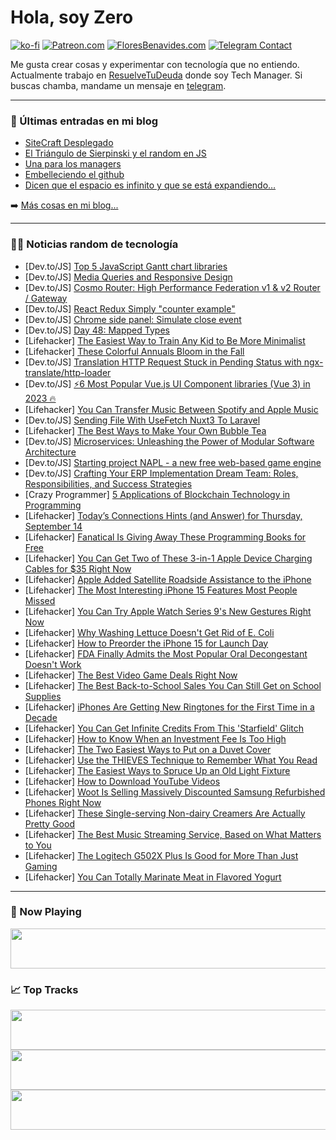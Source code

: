 # Hola, soy Zero

[![ko-fi](https://ko-fi.com/img/githubbutton_sm.svg)](https://ko-fi.com/J3J4N0LUK)
[![Patreon.com](https://img.shields.io/endpoint.svg?url=https%3A%2F%2Fshieldsio-patreon.vercel.app%2Fapi%3Fusername%3Dzerodragon%26type%3Dpatrons&style=for-the-badge)](https://patreon.com/zerodragon)
[![FloresBenavides.com](https://img.shields.io/website?down_message=oops&label=MiBlog&style=for-the-badge&up_message=online&url=https%3A%2F%2Ffloresbenavides.com)](https://floresbenavides.com)
[![Telegram Contact](https://img.shields.io/badge/escr%C3%ADbeme-ZeroDragon-%2326A5E4?style=for-the-badge&logo=telegram)](https://t.me/zerodragon)

Me gusta crear cosas y experimentar con tecnología que no entiendo.
Actualmente trabajo en [ResuelveTuDeuda](http://github.com/resuelve) donde soy Tech Manager.
Si buscas chamba, mandame un mensaje en [telegram](https://t.me/zerodragon).

---

### 📕 Últimas entradas en mi blog
<!-- BLOG-POST-LIST:START -->
- [SiteCraft Desplegado](https://floresbenavides.com/sitecraft-desplegado/)
- [El Triángulo de Sierpinski y el random en JS](https://floresbenavides.com/el-triangulo-de-sierpinski-y-el-random-en-js/)
- [Una para los managers](https://floresbenavides.com/una-para-los-managers/)
- [Embelleciendo el github](https://floresbenavides.com/embelleciendo-el-github/)
- [Dicen que el espacio es infinito y que se está expandiendo…](https://floresbenavides.com/dicen-que-el-espacio-es-infinito-y-que-se-esta-expandiendo/)
<!-- BLOG-POST-LIST:END -->

➡️ [Más cosas en mi blog...](https://floresbenavides.com)

---

### 👨‍💻 Noticias random de tecnología
<!-- TECH-POSTS:START -->
- [Dev.to/JS] [Top 5 JavaScript Gantt chart libraries](https://dev.to/bryntum/top-5-javascript-gantt-chart-libraries-2b6a)
- [Dev.to/JS] [Media Queries and Responsive Design](https://dev.to/rashidshamloo/media-queries-and-responsive-design-4efa)
- [Dev.to/JS] [Cosmo Router: High Performance Federation v1 &amp; v2 Router / Gateway](https://dev.to/slickstef11/cosmo-router-high-performance-federation-v1-v2-router-gateway-4llk)
- [Dev.to/JS] [React Redux Simply &quot;counter example&quot;](https://dev.to/khaled17/react-redux-simply-counter-example-10h0)
- [Dev.to/JS] [Chrome side panel: Simulate close event](https://dev.to/latz/chrome-side-panel-simulate-close-event-354h)
- [Dev.to/JS] [Day 48: Mapped Types](https://dev.to/dhrn/day-48-mapped-types-4gbn)
- [Lifehacker] [The Easiest Way to Train Any Kid to Be More Minimalist](https://lifehacker.com/the-easiest-way-to-train-any-kid-to-be-more-minimalist-1850836199)
- [Lifehacker] [These Colorful Annuals Bloom in the Fall](https://lifehacker.com/best-flowering-fall-annuals-1850837088)
- [Dev.to/JS] [Translation HTTP Request Stuck in Pending Status with ngx-translate/http-loader](https://dev.to/vijaybabu/translation-http-request-stuck-in-pending-status-with-ngx-translatehttp-loader-2o55)
- [Dev.to/JS] [⚡️6 Most Popular Vue.js UI Component libraries &lpar;Vue 3&rpar; in 2023 🔥](https://dev.to/ansonch/6-most-popular-vuejs-ui-component-libraries-vue-3-in-2023-5ah5)
- [Lifehacker] [You Can Transfer Music Between Spotify and Apple Music](https://lifehacker.com/you-can-transfer-music-between-spotify-and-apple-music-1850835932)
- [Dev.to/JS] [Sending File With UseFetch Nuxt3 To Laravel](https://dev.to/sezohessen/sending-file-with-usefetch-nuxt3-to-laravel-1pko)
- [Lifehacker] [The Best Ways to Make Your Own Bubble Tea](https://lifehacker.com/the-best-ways-to-make-your-own-bubble-tea-1850835291)
- [Dev.to/JS] [Microservices: Unleashing the Power of Modular Software Architecture](https://dev.to/documatic/microservices-unleashing-the-power-of-modular-software-architecture-23h6)
- [Dev.to/JS] [Starting project NAPL - a new free web-based game engine](https://dev.to/jacklehamster/starting-project-napl-a-new-free-web-based-game-engine-3ado)
- [Dev.to/JS] [Crafting Your ERP Implementation Dream Team: Roles, Responsibilities, and Success Strategies](https://dev.to/beula/crafting-your-erp-implementation-dream-team-roles-responsibilities-and-success-strategies-3ac9)
- [Crazy Programmer] [5 Applications of Blockchain Technology in Programming](https://www.thecrazyprogrammer.com/2023/09/applications-of-blockchain-technology-in-programming.html)
- [Lifehacker] [Today’s Connections Hints &lpar;and Answer&rpar; for Thursday, September 14](https://lifehacker.com/connections-answer-today-september-14-2023-1850833559)
- [Lifehacker] [Fanatical Is Giving Away These Programming Books for Free](https://lifehacker.com/fanatical-is-giving-away-these-programming-books-for-fr-1850836134)
- [Lifehacker] [You Can Get Two of These 3-in-1 Apple Device Charging Cables for $35 Right Now](https://lifehacker.com/you-can-get-two-of-these-3-in-1-apple-device-charging-c-1850826264)
- [Lifehacker] [Apple Added Satellite Roadside Assistance to the iPhone](https://lifehacker.com/apple-added-satellite-roadside-assistance-to-the-iphone-1850835592)
- [Lifehacker] [The Most Interesting iPhone 15 Features Most People Missed](https://lifehacker.com/the-most-interesting-iphone-15-features-most-people-mis-1850835003)
- [Lifehacker] [You Can Try Apple Watch Series 9&#39;s New Gestures Right Now](https://lifehacker.com/you-can-try-apple-watch-series-9s-new-gestures-right-no-1850833719)
- [Lifehacker] [Why Washing Lettuce Doesn&#39;t Get Rid of E. Coli](https://lifehacker.com/whats-the-best-way-to-wash-my-produce-before-i-eat-it-1698311216)
- [Lifehacker] [How to Preorder the iPhone 15 for Launch Day](https://lifehacker.com/preorder-iphone-15-1850834405)
- [Lifehacker] [FDA Finally Admits the Most Popular Oral Decongestant Doesn&#39;t Work](https://lifehacker.com/fda-finally-admits-the-most-popular-oral-decongestant-d-1850835383)
- [Lifehacker] [The Best Video Game Deals Right Now](https://lifehacker.com/best-video-game-deals-1850752341)
- [Lifehacker] [The Best Back-to-School Sales You Can Still Get on School Supplies](https://lifehacker.com/the-best-back-to-school-sales-you-can-still-get-on-scho-1850835058)
- [Lifehacker] [iPhones Are Getting New Ringtones for the First Time in a Decade](https://lifehacker.com/new-iphone-ringtones-in-ios-17-1850835046)
- [Lifehacker] [You Can Get Infinite Credits From This &#39;Starfield&#39; Glitch](https://lifehacker.com/you-can-get-infinite-credits-from-this-starfield-glitch-1850835248)
- [Lifehacker] [How to Know When an Investment Fee Is Too High](https://lifehacker.com/how-to-know-when-an-investment-fee-is-too-high-1850805365)
- [Lifehacker] [The Two Easiest Ways to Put on a Duvet Cover](https://lifehacker.com/the-two-easiest-ways-to-get-a-duvet-cover-on-1850071716)
- [Lifehacker] [Use the THIEVES Technique to Remember What You Read](https://lifehacker.com/use-the-thieves-technique-to-remember-what-you-read-1850834800)
- [Lifehacker] [The Easiest Ways to Spruce Up an Old Light Fixture](https://lifehacker.com/the-easiest-ways-to-spruce-up-an-old-light-fixture-1850832942)
- [Lifehacker] [How to Download YouTube Videos](https://lifehacker.com/how-to-download-youtube-videos-1850825285)
- [Lifehacker] [Woot Is Selling Massively Discounted Samsung Refurbished Phones Right Now](https://lifehacker.com/woot-is-selling-massively-discounted-samsung-refurbishe-1850830489)
- [Lifehacker] [These Single-serving Non-dairy Creamers Are Actually Pretty Good](https://lifehacker.com/these-single-serving-non-dairy-creamers-are-actually-pr-1850831773)
- [Lifehacker] [The Best Music Streaming Service, Based on What Matters to You](https://lifehacker.com/best-music-streaming-services-1850832901)
- [Lifehacker] [The Logitech G502X Plus Is Good for More Than Just Gaming](https://lifehacker.com/logitech-g502x-plus-review-1850831969)
- [Lifehacker] [You Can Totally Marinate Meat in Flavored Yogurt](https://lifehacker.com/you-can-totally-marinate-meat-in-flavored-yogurt-1850832296)<!-- TECH-POSTS:END -->

---

### 🎵 Now Playing
<a href="https://spotify-now-playing-dun.vercel.app/now-playing?open"><img src="https://spotify-now-playing-dun.vercel.app/now-playing" width="540" height="64"></a>

### 📈 Top Tracks
<a href="https://spotify-now-playing-dun.vercel.app/top-tracks?i=1&open"><img src="https://spotify-now-playing-dun.vercel.app/top-tracks?i=1" width="540" height="64"></a>
<a href="https://spotify-now-playing-dun.vercel.app/top-tracks?i=2&open"><img src="https://spotify-now-playing-dun.vercel.app/top-tracks?i=2" width="540" height="64"></a>
<a href="https://spotify-now-playing-dun.vercel.app/top-tracks?i=3&open"><img src="https://spotify-now-playing-dun.vercel.app/top-tracks?i=3" width="540" height="64"></a>
